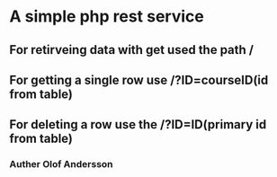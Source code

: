 # A simple php rest service

## For retirveing data with get used the path /

## For getting a single row use /?ID=courseID(id from table)

## For deleting a row use the /?ID=ID(primary id from table) 


### Auther Olof Andersson
